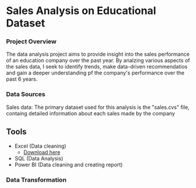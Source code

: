# Sales Analysis on Educational Dataset

### Project Overview

The data analysis project aims to provide insight into the sales performance of an education company over the past year. By analzing various aspects of the sales data, I seek to identify trends, make data-driven recommendatios and gain a deeper understanding pf the company's performance over the past 6 years.

### Data Sources

Sales data: The primary dataset used for this analysis is the "sales.cvs" file, containg detailed information about each sales made by the company

## Tools

- Excel (Data cleaning) 
  - [Download here](https://github.com/)
- SQL (Data Analysis)
- Power BI (Data cleaning and creating report)

### Data Transformation
